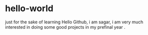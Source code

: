 # hello-world
just for the sake of learning
Hello  Github, 
              i am sagar, i am very much  interested in doing some good projects in my prefinal year .
